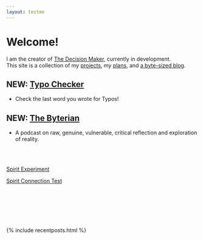 ```yaml
---
layout: testme
---
```


# Welcome!
I am the creator of [The Decision Maker](/thedecisionmaker.html), currently in development. <br>
This site is a collection of my [projects](./projects.html), my [plans](./about.html), and [a byte-sized blog](./bytes.html).

## NEW: [Typo Checker](projects_typocheck.html)
- Check the last word you wrote for Typos!

## NEW: [The Byterian](thebyterian.html)
- A podcast on raw, genuine, vulnerable, critical reflection and exploration of reality.

<br>

<br>

[Spirit Experiment](thespirit.html)  

[Spirit Connection Test](spirit.html)  

<br>

<br>

<br>

<br>

<br>

{% include recentposts.html %}
